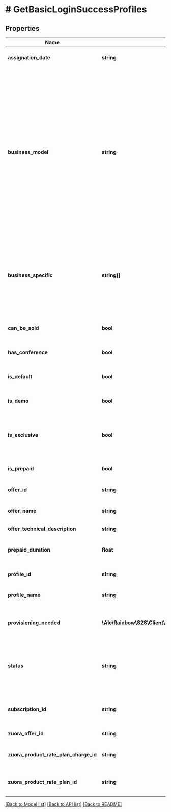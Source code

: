 # # GetBasicLoginSuccessProfiles

## Properties

Name | Type | Description | Notes
------------ | ------------- | ------------- | -------------
**assignation_date** | **string** | Date when the subscription was attached to user profile | 
**business_model** | **string** | Indicates the business model associated to this offer (number of users, usage, ...) - &#x60;nb_users&#x60;: Licencing business model. Subscriptions having this business model are billed according to the number of users bought for it. - &#x60;usage&#x60;: Subscriptions having this business model are billed based on service consumption (whatever the number of users assigned to the subscription of this offer). - &#x60;flat_fee&#x60;: Subscriptions having this business model are billed based on a flat fee (same price each month for the company which subscribe to this offer). - &#x60;none&#x60;: no business model. Should be used for offers which are not sold (like Essential...). | [optional] [default to 'none']
**business_specific** | **string[]** | Indicates if the subscription is related to specific(s) business (for verticals like HDS) - &#x60;NONE&#x60;: This subscription is used if the company does not have a businessSpecific field. - &#x60;HDS&#x60;: This subscription is used if the company have a businessSpecific HDS (HealthCare). | [optional] 
**can_be_sold** | **bool** | Indicates if the offer is billed. &lt;br/&gt; Some offers will not be billed (Essential, Demo, ...). | 
**has_conference** | **bool** | Indicates if the profile contains conference services | [optional] 
**is_default** | **bool** | Indicates if this profile is linked to user&#39;s company&#39;s subscription to default offer (i.e. Essential) | 
**is_demo** | **bool** | Indicates if the profile is linked to a demo subscription | [optional] 
**is_exclusive** | **bool** | Indicates if the offer is exclusive for assignation to a user profile (if the user has already an exclusive offer assigned, it won&#39;t be possible to assign a second exclusive offer). | [optional] 
**is_prepaid** | **bool** | Indicates if the profile is linked to a prepaid subscription | [optional] 
**offer_id** | **string** | Id of the Rainbow offer to which company subscription is attached | 
**offer_name** | **string** | Name of the Rainbow offer to which company subscription is attached | 
**offer_technical_description** | **string** | Offer technical description. | [optional] 
**prepaid_duration** | **float** | Prepaid subscription duration (in month). &lt;br/&gt;Only set if &#x60;isPrepaid&#x60; is true. | [optional] 
**profile_id** | **string** | Id of the Rainbow profile to which company subscription is attached | 
**profile_name** | **string** | Name of the Rainbow profile to which company subscription is attached | 
**provisioning_needed** | [**\Ale\Rainbow\S2S\Client\AuthPortal\Model\GetBasicLoginSuccessProvisioningNeeded[]**](GetBasicLoginSuccessProvisioningNeeded.md) | Array of Objects which indicates if account must be provisioned on other internal components when subscribing to this offer. | [optional] 
**status** | **string** | Status of the company subscription to which user profile is assigned &lt;br/&gt; &lt;br/&gt; Possible values: &lt;code&gt;active&lt;/code&gt;, &lt;code&gt;alerting&lt;/code&gt;, &lt;code&gt;hold&lt;/code&gt;, &lt;code&gt;terminated&lt;/code&gt; | 
**subscription_id** | **string** | Id of company subscription to which user profile is assigned (one of the subscriptions available to user&#39;s company) | 
**zuora_offer_id** | **string** | ID of the related offer in Zuora (if offer can be sold) | [optional] 
**zuora_product_rate_plan_charge_id** | **string** | ID of the ProductRatePlanChargeId used in Zuora (if offer can be sold) | [optional] 
**zuora_product_rate_plan_id** | **string** | ID of the ProductRatePlanId to used in Zuora (if offer can be sold) | [optional] 

[[Back to Model list]](../../README.md#documentation-for-models) [[Back to API list]](../../README.md#documentation-for-api-endpoints) [[Back to README]](../../README.md)


